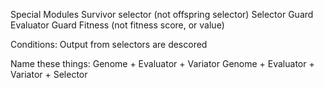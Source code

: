Special Modules
    Survivor selector (not offspring selector)
    Selector Guard
    Evaluator Guard
    Fitness (not fitness score, or value)
    

Conditions:
    Output from selectors are descored

Name these things:
    Genome + Evaluator + Variator
    Genome + Evaluator + Variator + Selector
    